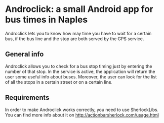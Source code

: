 Androclick: a small Android app for bus times in Naples
=
Androclick lets you to know how may time you have to wait for a certain bus, if the bus line and the stop are both served by the GPS service.

General info
-
Androclick allows you to check for a bus stop timing just by entering the number of that stop. In the service is active, the application will return the user some useful info about buses.
Moreover, the user can look for the list of all the stops in a certain street or on a certain line.

Requirements
-
In order to make Androclick works correctly, you need to use SherlockLibs. You can find more info about it on http://actionbarsherlock.com/usage.html